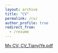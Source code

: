 ```yaml
---
layout: archive
title: "CV"
permalink: /cv/
author_profile: true
redirect_from:
  - /resume
---
```


[My CV: CV_TianyiYe.pdf](https://tianyiye98.github.io/page/files/CV_TianyiYe.pdf)
